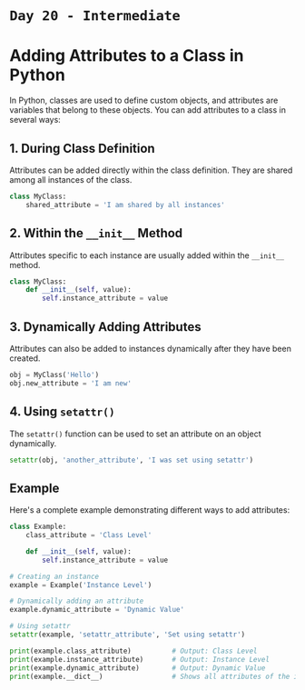 # `Day 20 - Intermediate`


# Adding Attributes to a Class in Python

In Python, classes are used to define custom objects, and attributes are variables that belong to these objects. You can add attributes to a class in several ways:

## 1. During Class Definition

Attributes can be added directly within the class definition. They are shared among all instances of the class.

```python
class MyClass:
    shared_attribute = 'I am shared by all instances'
```

## 2. Within the `__init__` Method

Attributes specific to each instance are usually added within the `__init__` method.

```python
class MyClass:
    def __init__(self, value):
        self.instance_attribute = value
```

## 3. Dynamically Adding Attributes

Attributes can also be added to instances dynamically after they have been created.

```python
obj = MyClass('Hello')
obj.new_attribute = 'I am new'
```

## 4. Using `setattr()`

The `setattr()` function can be used to set an attribute on an object dynamically.

```python
setattr(obj, 'another_attribute', 'I was set using setattr')
```

## Example

Here's a complete example demonstrating different ways to add attributes:

```python
class Example:
    class_attribute = 'Class Level'

    def __init__(self, value):
        self.instance_attribute = value

# Creating an instance
example = Example('Instance Level')

# Dynamically adding an attribute
example.dynamic_attribute = 'Dynamic Value'

# Using setattr
setattr(example, 'setattr_attribute', 'Set using setattr')

print(example.class_attribute)          # Output: Class Level
print(example.instance_attribute)       # Output: Instance Level
print(example.dynamic_attribute)        # Output: Dynamic Value
print(example.__dict__)                 # Shows all attributes of the instance
```

